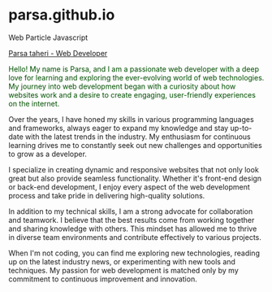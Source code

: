# parsa.github.io

Web Particle Javascript

<a href="https://lordlarkin.github.io/parsa.github.io/">Parsa taheri - Web Developer<a>

<font color="rgb(255, 165, 0)">Hello! My name is Parsa, and I am a passionate web developer with a deep love for learning and exploring the ever-evolving world of web technologies. My journey into web development began with a curiosity about how websites work and a desire to create engaging, user-friendly experiences on the internet.</font>

Over the years, I have honed my skills in various programming languages and frameworks, always eager to expand my knowledge and stay up-to-date with the latest trends in the industry. My enthusiasm for continuous learning drives me to constantly seek out new challenges and opportunities to grow as a developer.

I specialize in creating dynamic and responsive websites that not only look great but also provide seamless functionality. Whether it's front-end design or back-end development, I enjoy every aspect of the web development process and take pride in delivering high-quality solutions.

In addition to my technical skills, I am a strong advocate for collaboration and teamwork. I believe that the best results come from working together and sharing knowledge with others. This mindset has allowed me to thrive in diverse team environments and contribute effectively to various projects.

When I'm not coding, you can find me exploring new technologies, reading up on the latest industry news, or experimenting with new tools and techniques. My passion for web development is matched only by my commitment to continuous improvement and innovation.

